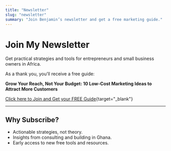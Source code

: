 ```yaml
---
title: "Newsletter"
slug: "newsletter"
summary: "Join Benjamin’s newsletter and get a free marketing guide."
---
```


# Join My Newsletter

Get practical strategies and tools for entrepreneurs and small business owners in Africa.  

As a thank you, you’ll receive a free guide:

**Grow Your Reach, Not Your Budget: 10 Low-Cost Marketing Ideas to Attract More Customers**

[Click here to Join and Get your FREE Guide](https://benappiahpoku.kit.com/0e0e616ecf){target="_blank"}

---

## Why Subscribe?
- Actionable strategies, not theory.  
- Insights from consulting and building in Ghana.  
- Early access to new free tools and resources.  

